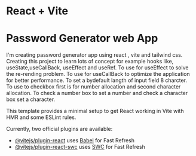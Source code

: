 # React + Vite
# Password Generator web App
I'm creating password generator app using react , vite and tailwind css.
Creating this project to learn lots of concept for example hooks like, useState,useCallBack, useEffect and useRef.
To use for useEffect to solve the re-rending problem.
To use for useCallBack to optimize the application for better performance.
To set a bydefault langth of input field 8 charcter.
To use to checkbox first is for number allocation and second character allocation.
To check a number box to set a number and check a character box set a character.

This template provides a minimal setup to get React working in Vite with HMR and some ESLint rules.

Currently, two official plugins are available:

- [@vitejs/plugin-react](https://github.com/vitejs/vite-plugin-react/blob/main/packages/plugin-react/README.md) uses [Babel](https://babeljs.io/) for Fast Refresh
- [@vitejs/plugin-react-swc](https://github.com/vitejs/vite-plugin-react-swc) uses [SWC](https://swc.rs/) for Fast Refresh

